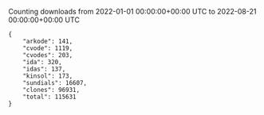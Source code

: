 
Counting downloads from 2022-01-01 00:00:00+00:00 UTC to 2022-08-21 00:00:00+00:00 UTC

```
{
    "arkode": 141,
    "cvode": 1119,
    "cvodes": 203,
    "ida": 320,
    "idas": 137,
    "kinsol": 173,
    "sundials": 16607,
    "clones": 96931,
    "total": 115631
}
```
